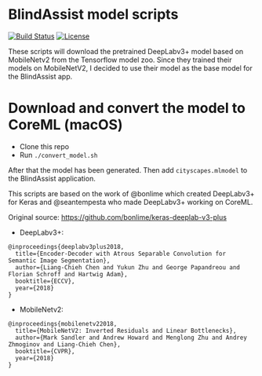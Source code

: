 # BlindAssist model scripts
[![Build Status](https://travis-ci.com/BlindAssist/blindassist-scripts.svg?branch=develop)](https://travis-ci.com/BlindAssist/blindassist-scripts)
[![License](https://img.shields.io/badge/License-GPL%20v3-blue.svg)](LICENSE)

These scripts will download the pretrained DeepLabv3+ model based on MobileNetv2 from the Tensorflow model
zoo. Since they trained their models on MobileNetV2, I decided to use their model as the base model for the
BlindAssist app.

# Download and convert the model to CoreML (macOS)
- Clone this repo
- Run `./convert_model.sh`

After that the model has been generated. Then add `cityscapes.mlmodel` to the BlindAssist application.

This scripts are based on the work of @bonlime which created DeepLabv3+ for Keras and @seantempesta who
made DeepLabv3+ working on CoreML.

Original source: https://github.com/bonlime/keras-deeplab-v3-plus

*   DeepLabv3+:

```
@inproceedings{deeplabv3plus2018,
  title={Encoder-Decoder with Atrous Separable Convolution for Semantic Image Segmentation},
  author={Liang-Chieh Chen and Yukun Zhu and George Papandreou and Florian Schroff and Hartwig Adam},
  booktitle={ECCV},
  year={2018}
}
```

*   MobileNetv2:

```
@inproceedings{mobilenetv22018,
  title={MobileNetV2: Inverted Residuals and Linear Bottlenecks},
  author={Mark Sandler and Andrew Howard and Menglong Zhu and Andrey Zhmoginov and Liang-Chieh Chen},
  booktitle={CVPR},
  year={2018}
}
```
